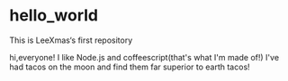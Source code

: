 # hello_world
This is LeeXmas‘s first repository


hi,everyone!
I like Node.js and coffeescript(that's what I'm made of!)
I've had tacos on the moon and find them far superior to earth tacos!
